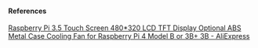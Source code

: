 

#### References
[Raspberry Pi 3.5 Touch Screen 480*320 LCD TFT Display Optional ABS Metal Case Cooling Fan for Raspberry Pi 4 Model B or 3B+ 3B - AliExpress](https://www.aliexpress.com/item/32906213419.html?spm=a2g0o.productlist.main.6.5896CZUfCZUfZE&algo_pvid=24eef842-2162-4f7b-ae94-b839eb7b44a7&algo_exp_id=24eef842-2162-4f7b-ae94-b839eb7b44a7-2&pdp_ext_f=%7B%22order%22%3A%22420%22%2C%22eval%22%3A%221%22%2C%22fromPage%22%3A%22search%22%7D&pdp_npi=6%40dis%21GBP%2111.70%2110.99%21%21%2115.11%2114.19%21%402103834817601325597823060eaa04%2112000020692949392%21sea%21UK%210%21ABX%211%210%21n_tag%3A-29910%3Bd%3A1f097a27%3Bm03_new_user%3A-29895&curPageLogUid=iIuMrLlrtRi6&utparam-url=scene%3Asearch%7Cquery_from%3A%7Cx_object_id%3A32906213419%7C_p_origin_prod%3A)